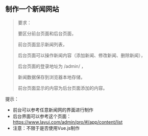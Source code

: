 ## 制作一个新闻网站

> 要求：
>
>  要区分前台页面和后台页面，
>
> 前台页面显示新闻列表，
>
> 后台页面可以操作新闻内容（添加新闻、修改新闻、删除新闻），
>
> 后台页面的登录地址为 /admin/ ，
>
> 新闻数据保存到浏览器本地存储，
>
> 前台页面显示的内容为后台页面添加的内容。

提示：

- 前台可以参考任意新闻网的界面进行制作
- 后台界面可以参考这个页面：https://www.layui.com/admin/pro/#/app/content/list
- 注意：不限于是否使用Vue.js制作